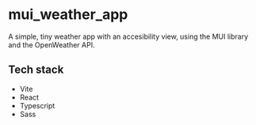 # mui_weather_app

A simple, tiny weather app with an accesibility view, using the MUI library and the OpenWeather API.

## Tech stack
- Vite
- React
- Typescript
- Sass
